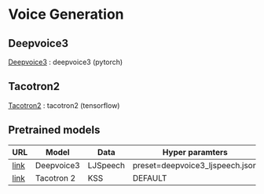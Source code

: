 # Voice Generation

## Deepvoice3 
[Deepvoice3](https://github.com/generative-model/voice_generation/tree/main/deepvoice3_pytorch/) : deepvoice3 (pytorch)

## Tacotron2
[Tacotron2](https://github.com/generative-model/voice_generation/tree/main/Tacotron2-Wavenet-Korean-TTS/) : tacotron2 (tensorflow)


## Pretrained models

| URL | Model      | Data     | Hyper paramters                 | Steps |
|-----|------------|----------|---------------------------------|-------|
|[link](https://drive.google.com/file/d/1pld6kbZQFRqfXeymD0DA4H71cjPv8WtC/view?usp=sharing) | Deepvoice3 | LJSpeech | preset=deepvoice3_ljspeech.json | 850k  |
|[link](https://drive.google.com/drive/folders/11WQAgyr8U6xf9oWSk7oSLxVdYFm4ur9j?usp=sharing) | Tacotron 2 |    KSS   |             DEFAULT             | 324k  |



